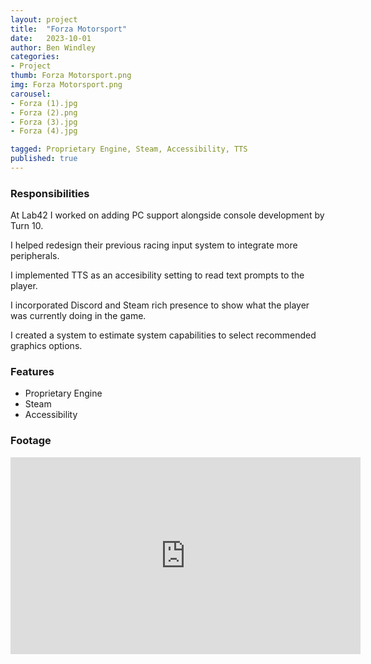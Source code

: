 ```yaml
---
layout: project
title:  "Forza Motorsport"
date:   2023-10-01
author: Ben Windley
categories:
- Project
thumb: Forza Motorsport.png
img: Forza Motorsport.png
carousel:
- Forza (1).jpg
- Forza (2).png
- Forza (3).jpg
- Forza (4).jpg

tagged: Proprietary Engine, Steam, Accessibility, TTS
published: true
---
```


### Responsibilities
At Lab42 I worked on adding PC support alongside console development by Turn 10.

I helped redesign their previous racing input system to integrate more peripherals.

I implemented TTS as an accesibility setting to read text prompts to the player.

I incorporated Discord and Steam rich presence to show what the player was currently doing in the game.

I created a system to estimate system capabilities to select recommended graphics options.

### Features
- Proprietary Engine
- Steam
- Accessibility

### Footage

<p style="text-align: center">
<iframe width="560" height="315" src="https://www.youtube.com/embed/em4gv1Ietko?rel=0&amp;showinfo=0" frameborder="0" allow="autoplay; encrypted-media" allowfullscreen></iframe>
</p>
